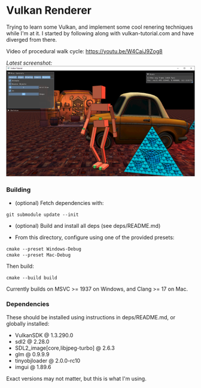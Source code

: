 Vulkan Renderer
==================

Trying to learn some Vulkan, and implement some cool renering techniques while I'm at it.
I started by following along with vulkan-tutorial.com and have diverged from there.

Video of procedural walk cycle: https://youtu.be/W4CaiJ9Zog8

*Latest screenshot:*
![](screenshot6.png)

### Building

- (optional) Fetch dependencies with:
```
git submodule update --init
```
- (optional) Build and install all deps (see deps/README.md)

- From this directory, configure using one of the provided presets:
```
cmake --preset Windows-Debug
cmake --preset Mac-Debug
```
Then build:
```
cmake --build build
```

Currently builds on MSVC >= 1937 on Windows, and Clang >= 17 on Mac.

### Dependencies

These should be installed using instructions in deps/README.md, or globally installed:
- VulkanSDK @ 1.3.290.0
- sdl2 @ 2.28.0
- SDL2_image[core,libjpeg-turbo] @ 2.6.3
- glm @ 0.9.9.9
- tinyobjloader @ 2.0.0-rc10
- imgui @ 1.89.6

Exact versions may not matter, but this is what I'm using.
